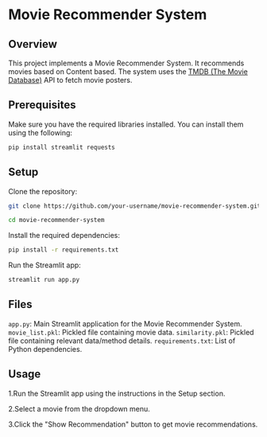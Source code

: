 # Movie Recommender System

## Overview

This project implements a Movie Recommender System. It recommends movies based on Content based. The system uses the [TMDB (The Movie Database)](https://www.themoviedb.org/) API to fetch movie posters.

## Prerequisites

Make sure you have the required libraries installed. You can install them using the following:

```bash
pip install streamlit requests
```

## Setup

Clone the repository:

```bash
git clone https://github.com/your-username/movie-recommender-system.git
```
```bash
cd movie-recommender-system
```

Install the required dependencies:

```bash
pip install -r requirements.txt
```

Run the Streamlit app:

```bash
streamlit run app.py
```

## Files

`app.py`: Main Streamlit application for the Movie Recommender System.
`movie_list.pkl`: Pickled file containing movie data.
`similarity.pkl`: Pickled file containing relevant data/method details.
`requirements.txt`: List of Python dependencies.

## Usage

1.Run the Streamlit app using the instructions in the Setup section.

2.Select a movie from the dropdown menu.

3.Click the "Show Recommendation" button to get movie recommendations.


















